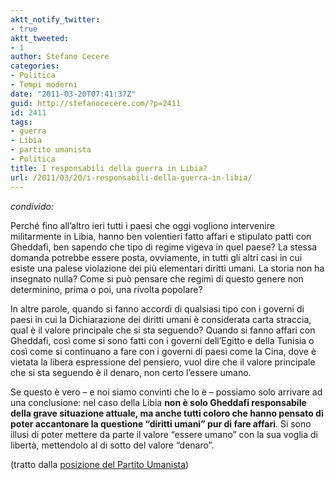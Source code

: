```yaml
---
aktt_notify_twitter:
- true
aktt_tweeted:
- 1
author: Stefano Cecere
categories:
- Politica
- Tempi moderni
date: "2011-03-20T07:41:37Z"
guid: http://stefanocecere.com/?p=2411
id: 2411
tags:
- guerra
- Libia
- partito umanista
- Politica
title: I responsabili della guerra in Libia?
url: /2011/03/20/i-responsabili-della-guerra-in-libia/
---
```


_condivido:_

Perché fino all’altro ieri tutti i paesi che oggi vogliono intervenire militarmente in Libia, hanno ben volentieri fatto affari e stipulato patti con Gheddafi, ben sapendo che tipo di regime vigeva in quel paese? La stessa domanda potrebbe essere posta, ovviamente, in tutti gli altri casi in cui esiste una palese violazione dei più elementari diritti umani. La storia non ha insegnato nulla? Come si può pensare che regimi di questo genere non determinino, prima o poi, una rivolta popolare?
  
In altre parole, quando si fanno accordi di qualsiasi tipo con i governi di paesi in cui la Dichiarazione dei diritti umani è considerata carta straccia, qual è il valore principale che si sta seguendo? Quando si fanno affari con Gheddafi, così come si sono fatti con i governi dell’Egitto e della Tunisia o così come si continuano a fare con i governi di paesi come la Cina, dove è vietata la libera espressione del pensiero, vuol dire che il valore principale che si sta seguendo è il denaro, non certo l’essere umano.
  
Se questo è vero – e noi siamo convinti che lo è – possiamo solo arrivare ad una conclusione: nel caso della Libia **non è solo Gheddafi responsabile della grave situazione attuale, ma anche tutti coloro che hanno pensato di poter accantonare la questione “diritti umani” pur di fare affari**. Si sono illusi di poter mettere da parte il valore “essere umano” con la sua voglia di libertà, mettendolo al di sotto del valore “denaro”.

(tratto dalla [posizione del Partito Umanista](http://www.partitoumanista.it/posizioni/1-posizioni/66-contrari-alla-guerra-la-guerra-in-libia-e-le-contraddizioni-del-sistema))